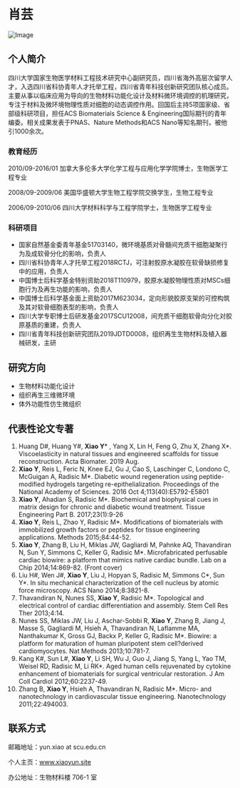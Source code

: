 # 肖芸
![Image](https://cf0y8q.bl.files.1drv.com/y4mT2Up3tO3_v2atFrnBA1bHG1gkn3Wujk1mMUajiZg1ywmUD0OBAYTBDHuedB-j2mx3BNBqydSYdVNo3FbBo1UMtrcALiPxhU9HkH4yZMxx7hrZ3fDAQAcEopCH_tnBgku9cTJIAq4IjjOgG-FodtLR063Khg1ryK-SEh3hdbgYeFih6mXkNAG3yqAE7j5JJfXLVB9TbvWQ1MZCeEHdnlyuQ?width=246&height=256&cropmode=none)

## 个人简介

四川大学国家生物医学材料工程技术研究中心副研究员，四川省海外高层次留学人才，入选四川省科协青年人才托举工程，四川省青年科技创新研究团队核心成员。主要从事以临床应用为导向的生物材料功能化设计及材料微环境调控的机理研究，专注于材料及微环境物理性质对细胞的动态调控作用。回国后主持5项国家级、省部级科研项目，担任ACS Biomaterials Science & Engineering国际期刊的青年编委。相关成果发表于PNAS、Nature Methods和ACS Nano等知名期刊，被他引1000余次。

### 教育经历
2010/09-2016/01     加拿大多伦多大学化学工程与应用化学学院博士，生物医学工程专业

2008/09-2009/06     美国华盛顿大学生物工程学院交换学生，生物工程专业

2006/09-2010/06     四川大学材料科学与工程学院学士，生物医学工程专业

### 科研项目

-	国家自然基金委青年基金51703140，微环境基质对骨髓间充质干细胞凝聚行为及成软骨分化的影响，负责人
-	四川省科协青年人才托举工程2018RCTJ，可注射胶原水凝胶在软骨缺损修复中的应用，负责人
-	中国博士后科学基金特别资助2018T110979，胶原水凝胶物理性质对MSCs细胞行为及再生功能的影响，负责人
-	中国博士后科学基金面上资助2017M623034，定向形貌胶原支架的可控构筑及其对软骨细胞表型的影响，负责人
-	四川大学专职博士后研发基金2017SCU12008，间充质干细胞软骨向分化对胶原基质的重建，负责人
-	四川省青年科技创新研究团队2019JDTD0008，组织再生生物材料及植入器械研发，主研

## 研究方向
- 生物材料功能化设计
- 组织再生三维微环境
- 体外功能性仿生微组织

## 代表性论文专著
1. Huang D#, Huang Y#, **Xiao Y***  , Yang X, Lin H, Feng G, Zhu X, Zhang X*. Viscoelasticity in natural tissues and engineered scaffolds for tissue reconstruction. Acta Biomater. 2019 Aug. 
2. **Xiao Y**, Reis L, Feric N, Knee EJ, Gu J, Cao S, Laschinger C, Londono C, McGuigan A, Radisic M*. Diabetic wound regeneration using peptide-modified hydrogels targeting re-epithelialization. Proceedings of the National Academy of Sciences. 2016 Oct 4;113(40):E5792-E5801 
3. **Xiao Y**, Ahadian S, Radisic M*. Biochemical and biophysical cues in matrix design for chronic and diabetic wound treatment. Tissue Engineering Part B. 2017;23(1):9-26 
4. **Xiao Y**, Reis L, Zhao Y, Radisic M*. Modifications of biomaterials with immobilized growth factors or peptides for tissue engineering applications. Methods 2015;84:44-52. 
5. **Xiao Y**, Zhang B, Liu H, Miklas JW, Gagliardi M, Pahnke AQ, Thavandiran N, Sun Y, Simmons C, Keller G, Radisic M*. Microfabricated perfusable cardiac biowire: a platform that mimics native cardiac bundle. Lab on a Chip 2014;14:869-82. (Front cover) 
6. Liu H#, Wen J#, **Xiao Y**, Liu J, Hopyan S, Radisic M, Simmons C*, Sun Y*. In situ mechanical characterization of the cell nucleus by atomic force microscopy. ACS Nano 2014;8:3821-8. 
7. Thavandiran N, Nunes SS, **Xiao Y**, Radisic M*. Topological and electrical control of cardiac differentiation and assembly. Stem Cell Res Ther 2013;4:14. 
8. Nunes SS, Miklas JW, Liu J, Aschar-Sobbi R, **Xiao Y**, Zhang B, Jiang J, Masse S, Gagliardi M, Hsieh A, Thavandiran N, Laflamme MA, Nanthakumar K, Gross GJ, Backx P, Keller G, Radisic M*. Biowire: a platform for maturation of human pluripotent stem cell?derived cardiomyocytes. Nat Methods 2013;10:781-7. 
9. Kang K#, Sun L#, **Xiao Y**, Li SH, Wu J, Guo J, Jiang S, Yang L, Yao TM, Weisel RD, Radisic M, Li RK*. Aged human cells rejuvenated by cytokine enhancement of biomaterials for surgical ventricular restoration. J Am Coll Cardiol 2012;60:2237-49. 
10. Zhang B, **Xiao Y**, Hsieh A, Thavandiran N, Radisic M*. Micro- and nanotechnology in cardiovascular tissue engineering. Nanotechnology 2011;22:494003.


## 联系方式
邮箱地址：yun.xiao at scu.edu.cn

个人主页：www.xiaoyun.site

办公地址：生物材料楼 706-1 室
